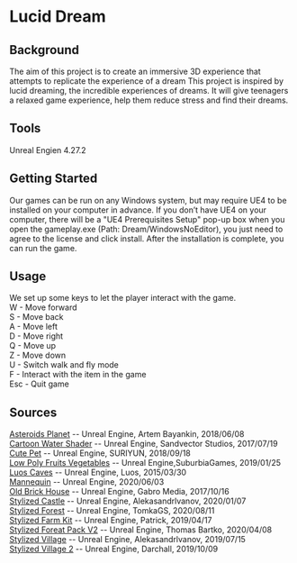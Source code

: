 # Lucid Dream
## Background
The aim of this project is to create an immersive 3D experience that attempts to replicate the experience of a dream This project is inspired by lucid dreaming, the incredible experiences of dreams. It will give teenagers a relaxed game experience, help them reduce stress and find their dreams.
## Tools
  Unreal Engien 4.27.2
## Getting Started 
  Our games can be run on any Windows system, but may require UE4 to be installed on your computer in advance. If you don’t have UE4 on your computer, there will be a "UE4 Prerequisites Setup" pop-up box when you open the gameplay.exe (Path: Dream/WindowsNoEditor), you just need to agree to the license and click install. After the installation is complete, you can run the game.  
## Usage
We set up some keys to let the player interact with the game.  
W - Move forward  
S - Move back  
A - Move left  
D - Move right  
Q - Move up   
Z - Move down  
U - Switch walk and fly mode  
F - Interact with the item in the game  
Esc - Quit game
## Sources
  [Asteroids Planet](https://www.unrealengine.com/marketplace/zh-CN/product/asteroids-planet) -- Unreal Engine, Artem Bayankin, 2018/06/08  
  [Cartoon Water Shader](https://www.unrealengine.com/marketplace/zh-CN/product/cartoon-water-shader) -- Unreal Engine, Sandvector Studios, 2017/07/19  
  [Cute Pet](https://www.unrealengine.com/marketplace/zh-CN/product/cute-pet) -- Unreal Engine, SURIYUN, 2018/09/18   
  [Low Poly Fruits Vegetables](https://www.unrealengine.com/marketplace/zh-CN/product/low-poly-food-snacks-and-drinks) -- Unreal Engine,SuburbiaGames, 2019/01/25  
  [Luos Caves](https://www.unrealengine.com/marketplace/zh-CN/product/luos-s-modular-rocks-caves) -- Unreal Engine, Luos, 2015/03/30  
  [Mannequin](https://www.unrealengine.com/marketplace/zh-CN/product/control-rig-mannequin) -- Unreal Engine, 2020/06/03  
  [Old Brick House](https://www.unrealengine.com/marketplace/zh-CN/product/old-brick-house) -- Unreal Engine, Gabro Media, 2017/10/16  
  [Stylized Castle](https://www.unrealengine.com/marketplace/zh-CN/product/stylized-castle-01) -- Unreal Engine, Alekasandrlvanov, 2020/01/07  
  [Stylized Forest](https://www.unrealengine.com/marketplace/zh-CN/product/stylized-forest-03) -- Unreal Engine, TomkaGS, 2020/08/11  
  [Stylized Farm Kit](https://www.unrealengine.com/marketplace/zh-CN/product/stylized-farm-kit) -- Unreal Engine, Patrick, 2019/04/17  
  [Stylized Foreat Pack V2](https://www.unrealengine.com/marketplace/zh-CN/product/stylized-forest-pack-v2) -- Unreal Engine, Thomas Bartko, 2020/04/08  
  [Stylized Village](https://www.unrealengine.com/marketplace/zh-CN/product/stylized-village) -- Unreal Engine, Alekasandrlvanov, 2019/07/15  
  [Stylized Village 2](https://www.unrealengine.com/marketplace/zh-CN/product/stylized-village-01) -- Unreal Engine, Darchall, 2019/10/09   
  
